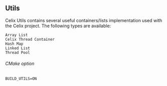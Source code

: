 ## Utils

Celix Utils contains several useful containers/lists implementation used with the Celix project. The following types are available:

    Array List
    Celix Thread Container
    Hash Map
    Linked List
    Thread Pool

###### CMake option
    BUILD_UTILS=ON
